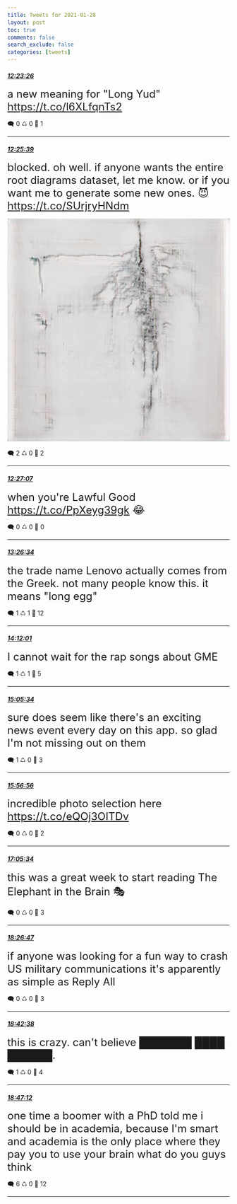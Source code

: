 ```yaml
---
title: Tweets for 2021-01-28
layout: post
toc: true
comments: false
search_exclude: false
categories: [tweets]
---
```



#### <a href = "https://twitter.com/deepfates/status/1354872732756840450">*12:23:26*</a>

<font size="5">a new meaning for "Long Yud"  https://t.co/l6XLfqnTs2</font>



🗨️ 0 ♺ 0 🤍  1   

---
    
#### <a href = "https://twitter.com/deepfates/status/1354873290691514368">*12:25:39*</a>

<font size="5">blocked. oh well. if anyone wants the entire root diagrams dataset, let me know. or if you want me to generate some new ones. 😈  https://t.co/SUrjryHNdm</font>

![image from twitter](/images/Es16E_3UUAAZ3K7.jpg)


🗨️ 2 ♺ 0 🤍  2   

---
    
#### <a href = "https://twitter.com/deepfates/status/1354873661547634688">*12:27:07*</a>

<font size="5">when you're Lawful Good  https://t.co/PpXeyg39gk 😂</font>



🗨️ 0 ♺ 0 🤍  0   

---
    
#### <a href = "https://twitter.com/deepfates/status/1354888619731742721">*13:26:34*</a>

<font size="5">the trade name Lenovo actually comes from the Greek. not many people know this. it means "long egg"</font>



🗨️ 1 ♺ 1 🤍  12   

---
    
#### <a href = "https://twitter.com/deepfates/status/1354900057498284036">*14:12:01*</a>

<font size="5">I cannot wait for the rap songs about GME</font>



🗨️ 1 ♺ 1 🤍  5   

---
    
#### <a href = "https://twitter.com/deepfates/status/1354913536607043585">*15:05:34*</a>

<font size="5">sure does seem like there's an exciting news event every day on this app. so glad I'm not missing out on them</font>



🗨️ 1 ♺ 0 🤍  3   

---
    
#### <a href = "https://twitter.com/deepfates/status/1354926460612435975">*15:56:56*</a>

<font size="5">incredible photo selection here   https://t.co/eQOj3OITDv</font>



🗨️ 0 ♺ 0 🤍  2   

---
    
#### <a href = "https://twitter.com/deepfates/status/1354943732311674887">*17:05:34*</a>

<font size="5">this was a great week to start reading The Elephant in the Brain 🎭</font>



🗨️ 0 ♺ 0 🤍  3   

---
    
#### <a href = "https://twitter.com/deepfates/status/1354964170890833920">*18:26:47*</a>

<font size="5">if anyone was looking for a fun way to crash US military communications it's apparently as simple as Reply All</font>



🗨️ 0 ♺ 0 🤍  3   

---
    
#### <a href = "https://twitter.com/deepfates/status/1354968163524382724">*18:42:38*</a>

<font size="5">this is crazy. can't believe ███████ ████ ██████.</font>



🗨️ 1 ♺ 0 🤍  4   

---
    
#### <a href = "https://twitter.com/deepfates/status/1354969313006940164">*18:47:12*</a>

<font size="5">one time a boomer with a PhD told me i should be in academia, because I'm smart and academia is the only place where they pay you to use your brain  what do you guys think</font>



🗨️ 6 ♺ 0 🤍  12   

---
    
            


